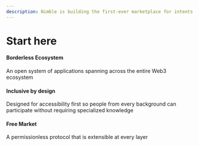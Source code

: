 ```yaml
---
description: Nimble is building the first-ever marketplace for intents.
---
```


# Start here

#### Borderless Ecosystem

An open system of applications spanning across the entire Web3 ecosystem

#### Inclusive by design

Designed for accessibility first so people from every background can participate without requiring specialized knowledge

#### Free Market

A permissionless protocol that is extensible at every layer
